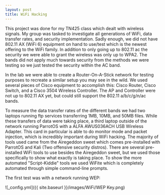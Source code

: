 ```yaml
---
layout: post
title: WiFi Hacking
---
```


This project was done for my TN425 class which dealt with wireless signals.
My group was tasked to investigate all generations of WiFi, data transfer rates, and security implementation. Sadly enough, we did not have 802.11 AX (WiFi 6) equipment on hand to use/test which is the newest offering to the WiFi family. In addition to only going up to 802.11 ac the security we were able to grant the wireless was only up to WPA2. The bands did not apply much towards security from the methods we were testing so we just tested the security within the AC band.

In the lab we were able to create a Router-On-A-Stick network for testing purposes to recreate a similar setup you may see in the wild.
We used several pieces of Cisco equipment to accomplish this: Cisco Router, Cisco Switch, and a Cisco 3504 Wireless Controller. The AP and Controller were not up to 802.11 AX yet, but could still support the 802.11 a/b/c/g/n/ac bands.

To measure the data transfer rates of the different bands we had two laptops running ftp services transferring 1MB, 10MB, and 50MB files. While these transfers of data were taking place, a third laptop outside of the network running ParrotOS with a ALFA AWUS036ACH USB Wireless Adapter. This card in particular is able to do monitor mode and packet injection, which is incredibly important during WiFi hacking. The majority of tools used came from the Airegeddon sweet which comes pre-installed with ParrotOS and Kali (Two offensive security distros). There are several pre-installed WiFi tools to use besides the Airegeddon sweet, but we used those specifically to show what exactly is taking place. To show the more automated "Script-Kiddie" tools we used WiFite which is completely automated through simple command-line prompts.

The first test was with a network running WEP:

![_config.yml]({{ site.baseurl }}/images/WiFi/WEP Key.png)
